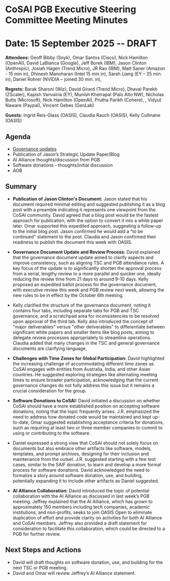 # **CoSAI PGB Executive Steering Committee Meeting Minutes**

# Date: 15 September 2025 -- DRAFT

**Attendees:** Geoff Bibby (Snyk), Omar Santos (Cisco), Nick Hamilton (OpenAI), David LaBianca (Google), Jeff Borek (IBM), Jason Clinton (Anthropic), Josiah Hagen (Trend Micro), JR Rao (IBM), Matt Saner (Amazon \- 15 min in), Dhinesh Manoharan (Intel 15 min in), Sarah Liang (EY – 25 min. in), Daniel Rohrer (NVIDIA – joined 30 min. in), 

**Regrets:** Barak Sharoni (Wiz), David Girard (Trend Micro), Dhaval Parekh (ZScaler), Kapish Vanvairia (EY), Munish Khetrapal (Palo Alto NW), Nicholas Butts (Microsoft), Nick Hamilton (OpenAI), Prutha Parikh (Cohere), , Vidyut Naware (Paypal), Vincent Gebes (GenLab)

**Guests:** Ingrid Reis-Glass (OASIS), Claudia Rauch (OASIS), Kelly Cullinane (OASIS)

## Agenda

* [Governance updates](https://docs.google.com/document/d/1h2DMBbS79UNDsihe5TumD1sQGJTJtoi0yrinijTgaQY/edit?usp=sharing)  
* Publication of Jason’s Strategic Update Paper/Blog  
* AI Alliance thoughts/discussion from PGB  
* Software donations \- thoughts/initial discussion  
* AOB

## Summary

* **Publication of Jason Clinton's Document:** Jason stated that his document required minimal editing and suggested publishing it as a blog post with a preamble indicating it represents one viewpoint from the CoSAI community. David agreed that a blog post would be the fastest approach for publication, with the option to convert it into a white paper later. Omar supported this expedited approach, suggesting a follow-up to the initial blog post. Jason confirmed he would add a "to be continued" statement to the post. Claudia and Jason confirmed their readiness to publish the document this week with OASIS.

* **Governance Document Update and Review Process:** David explained that the governance document update aimed to clarify aspects and improve consistency, such as aligning TSC and PGB attendance rules. A key focus of the update is to significantly shorten the approval process from a serial, lengthy review to a more parallel and quicker one, ideally reducing the review time from 21 days to around 9-10 days. Kelly proposed an expedited ballot process for the governance document, with executive review this week and PGB review next week, allowing the new rules to be in effect by the October 6th meeting.

* Kelly clarified the structure of the governance document, noting it contains four tabs, including separate tabs for PGB and TSC governance, and a scratchpad area for inconsistencies to be resolved upon approval of the third tab. Kelly also introduced the concept of "major deliverables" versus "other deliverables" to differentiate between significant white papers and smaller items like blog posts, aiming to delegate review processes appropriately to streamline operations. Claudia added that many changes in the TSC and general governance documents are clarifying language,

* **Challenges with Time Zones for Global Participation:** David highlighted the increasing challenge of accommodating different time zones as CoSAI engages with entities from Australia, India, and other Asian countries. He suggested exploring strategies like alternating meeting times to ensure broader participation, acknowledging that the current governance changes do not fully address this issue but it remains a crucial consideration for the group.

* **Software Donations to CoSAI:** David initiated a discussion on whether CoSAI should have a more established position on accepting software donations, noting that the topic frequently arises. J.R. emphasized the need   to address how donated code would be maintained and kept up-to-date, Omar suggested establishing acceptance criteria for donations, such as requiring at least two or three member companies to commit to using or contributing to the software.

* Daniel expressed a strong view that CoSAI should not solely focus on documents but also embrace other artifacts like software, models, templates, and prompt archives, designing for their inclusion and maintenance from the outset. J.R. suggested starting with a few test cases, similar to the SAIF donation, to learn and develop a more formal process for software donations. David acknowledged the need to formalize a story around software donation, use, and building, potentially expanding it to include other artifacts as Daniel suggested.

* **AI Alliance Collaboration:** David introduced  the topic of potential collaboration with the AI Alliance  as discussed in last week’s PGB meeting. Jeffrey explained that the AI Alliance, which has grown to approximately 150 members including tech companies, academic institutions, and non-profits, seeks to join OASIS Open to eliminate duplication of effort and provide clarity on activities for both AI Alliance and CoSAI members. Jeffrey also provided a draft statement for consideration to facilitate this collaboration, which could be directed to a PGB for further review.

## Next Steps and Actions

* David will draft thoughts on software donation, use, and building for the next TSC or PGB meeting.  
* David and Omar will review Jeffrey’s AI Alliance statement.  

